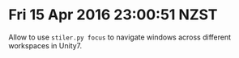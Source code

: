 Fri 15 Apr 2016 23:00:51 NZST
=
Allow to use `stiler.py focus` to navigate windows across different workspaces in Unity7.

